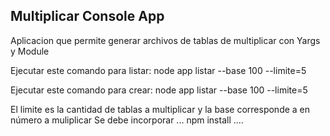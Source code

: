 ## Multiplicar Console App

Aplicacion que permite generar archivos de tablas de multiplicar con Yargs y  Module

Ejecutar este comando para listar:
node app listar --base 100 --limite=5

Ejecutar este comando para crear:
node app listar --base 100 --limite=5

El limite es la cantidad de tablas a multiplicar y la base corresponde a en número a muliplicar
Se debe incorporar
...
 npm install
....
